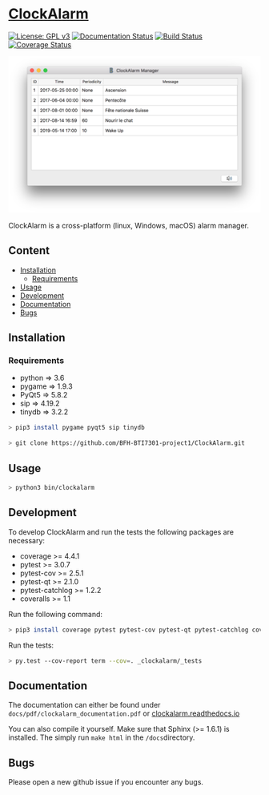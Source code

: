 # [ClockAlarm](https://github.com/BFH-BTI7301-project1/ClockAlarm)

[![License: GPL v3](https://img.shields.io/badge/License-GPL%20v3-blue.svg)](http://www.gnu.org/licenses/gpl-3.0) [![Documentation Status](https://readthedocs.org/projects/clockalarm/badge/?version=latest)](http://clockalarm.readthedocs.io/en/latest/?badge=latest) [![Build Status](https://travis-ci.org/BFH-BTI7301-project1/ClockAlarm.svg?branch=master)](https://travis-ci.org/BFH-BTI7301-project1/ClockAlarm) [![Coverage Status](https://coveralls.io/repos/github/BFH-BTI7301-project1/ClockAlarm/badge.svg?branch=master)](https://coveralls.io/github/BFH-BTI7301-project1/ClockAlarm?branch=master)

![ClockAlarm](latex/images/main_window.png)

ClockAlarm is a cross-platform (linux, Windows, macOS) alarm manager.

## Content

* [Installation](#installation)
	* [Requirements](#requirements)
* [Usage](#usage)
* [Development](#development)
* [Documentation](#documentation)
* [Bugs](#bugs)


## Installation 

### Requirements

* python => 3.6
* pygame => 1.9.3
* PyQt5 => 5.8.2
* sip => 4.19.2
* tinydb => 3.2.2

```bash
> pip3 install pygame pyqt5 sip tinydb
```

```bash
> git clone https://github.com/BFH-BTI7301-project1/ClockAlarm.git
```

## Usage

```bash
> python3 bin/clockalarm

```

## Development

To develop ClockAlarm and run the tests the following packages are necessary:

* coverage >= 4.4.1
* pytest >= 3.0.7
* pytest-cov >= 2.5.1
* pytest-qt >= 2.1.0
* pytest-catchlog >= 1.2.2
* coveralls >= 1.1

Run the following command:

```bash
> pip3 install coverage pytest pytest-cov pytest-qt pytest-catchlog coveralls
```

Run the tests:

```bash
> py.test --cov-report term --cov=. _clockalarm/_tests
```

## Documentation

The documentation can either be found under ```docs/pdf/clockalarm_documentation.pdf``` or [clockalarm.readthedocs.io](https://clockalarm.readthedocs.io)

You can also compile it yourself. Make sure that Sphinx (>= 1.6.1) is installed. The simply run ```make html``` in the ```/docs```directory.

## Bugs

Please open a new github issue if you encounter any bugs.